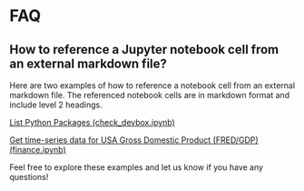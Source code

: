 # FAQ

## How to reference a Jupyter notebook cell from an external markdown file?

Here are two examples of how to reference a notebook cell from an external markdown file.
The referenced notebook cells are in markdown format and include level 2 headings.

[List Python Packages (check_devbox.ipynb)](../notebooks/check_devbox.ipynb#list-python-packages)

[Get time-series data for USA Gross Domestic Product (FRED/GDP) (finance.ipynb)](../notebooks/finance.ipynb#get-times-series-data-for-usa-gross-domestic-product-fredgdp)

Feel free to explore these examples and let us know if you have any questions!

